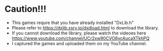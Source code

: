 # Caution!!!
- This games requre that you have already installed "DxLib.h"
- Please refer to https://dxlib.xsrv.jp/dxdload.html to download the library.
- If you cannot download the library, please watch the videoes here https://www.youtube.com/channel/UCr2xw90CVO6ycAucaXTkhPQ
- I captured the games and uploaded them on my YouTube channel.
